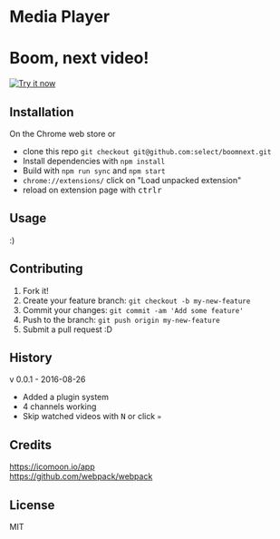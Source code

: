 # Media Player

# Boom, next video!

<a href="https://chrome.google.com/webstore/detail/boom-next-video/ipgdkkkobholfegfnnapdkiddfijnogn">
<img alt="Try it now" src="https://camo.githubusercontent.com/334b4f665751356b1f4afb758f8ddde55b9c71b8/68747470733a2f2f7261772e6769746875622e636f6d2f476f6f676c654368726f6d652f6368726f6d652d6170702d73616d706c65732f6d61737465722f74727969746e6f77627574746f6e5f736d616c6c2e706e67" title="Click here to install this app from the Chrome Web Store" data-canonical-src="https://raw.github.com/GoogleChrome/chrome-app-samples/master/tryitnowbutton_small.png" style="max-width:100%;">
</a>


## Installation

On the Chrome web store or 
- clone this repo `git checkout git@github.com:select/boomnext.git`
- Install dependencies with `npm install` 
- Build with `npm run sync` and `npm start`
- `chrome://extensions/` click on "Load unpacked extension"
- reload on extension page with <kbd>ctrl</kbd><kbd>r</kbd>


## Usage

:)


## Contributing

1. Fork it!
2. Create your feature branch: `git checkout -b my-new-feature`
3. Commit your changes: `git commit -am 'Add some feature'`
4. Push to the branch: `git push origin my-new-feature`
5. Submit a pull request :D

## History

v 0.0.1 - 2016-08-26
- Added a plugin system
- 4 channels working
- Skip watched videos with <kbd>N</kbd> or click `»`


## Credits

https://icomoon.io/app <br>
https://github.com/webpack/webpack


## License

MIT
